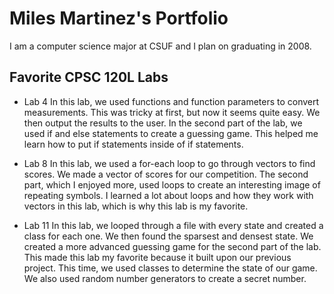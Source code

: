 
# Miles Martinez's Portfolio

I am a computer science major at CSUF and I plan on graduating in 2008.

## Favorite CPSC 120L Labs

* Lab 4
In this lab, we used functions and function parameters to convert measurements.
This was tricky at first, but now it seems quite easy. We then output the 
results to the user. In the second part of the lab, we used if and else 
statements to create a guessing game. This helped me learn how to put if 
statements inside of if statements. 

* Lab 8
In this lab, we used a for-each loop to go through vectors to find scores. We 
made a vector of scores for our competition. The second part, which I enjoyed 
more, used loops to create an interesting image of repeating symbols. I 
learned a lot about loops and how they work with vectors in this lab, which is 
why this lab is my favorite. 

* Lab 11
In this lab, we looped through a file with every state and created a class for 
each one. We then found the sparsest and densest state. We created a more 
advanced guessing game for the second part of the lab. This made this lab my 
favorite because it built upon our previous project. This time, we used classes 
to determine the state of our game. We also used random number generators to 
create a secret number.